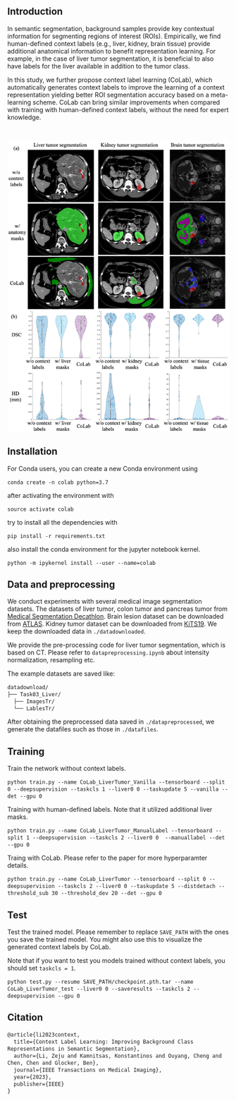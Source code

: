 ## Introduction

In semantic segmentation, background samples provide key contextual information for segmenting regions of interest (ROIs). Empirically, we find human-defined context labels (e.g., liver, kidney, brain tissue) provide additional anatomical information to benefit representation learning. For example, in the case of liver tumor segmentation, it is beneficial to also have labels for the liver available in addition to the tumor class. 

In this study, we further propose context label learning (CoLab), which automatically generates context labels to improve the learning of a context representation yielding better ROI segmentation accuracy based on a meta-learning scheme. CoLab can bring similar improvements when compared with training with human-defined context labels, without the need for expert knowledge.

<br/> <div align=center><img src="figs/MethodOverview.png" width="700px"/></div>

## Installation

For Conda users, you can create a new Conda environment using

```
conda create -n colab python=3.7
```

after activating the environment with 
```
source activate colab
```
try to install all the dependencies with

```
pip install -r requirements.txt
```
also install the conda environment for the jupyter notebook kernel.

```
python -m ipykernel install --user --name=colab
```

## Data and preprocessing

We conduct experiments with several medical image segmentation datasets. The datasets of liver tumor, colon tumor and pancreas tumor from [Medical Segmentation Decathlon](https://drive.google.com/drive/folders/1HqEgzS8BV2c7xYNrZdEAnrHk7osJJ--2). Brain lesion dataset can be downloaded from [ATLAS](http://fcon_1000.projects.nitrc.org/indi/retro/atlas.html). Kidney tumor dataset can be downloaded from [KiTS19](https://github.com/neheller/kits19). We keep the downloaded data in `./datadownloaded`.

We provide the pre-processing code for liver tumor segmentation, which is based on CT. Please refer to `datapreprocessing.ipynb` about intensity normalization, resampling etc. 

The example datasets are saved like:

```
datadownload/
├── Task03_Liver/
  ├── ImagesTr/
  └── LablesTr/
```

After obtaining the preprocessed data saved in `./datapreprocessed`, we generate the datafiles such as those in `./datafiles`.

## Training

Train the network without context labels.

```
python train.py --name CoLab_LiverTumor_Vanilla --tensorboard --split 0 --deepsupervision --taskcls 1 --liver0 0 --taskupdate 5 --vanilla --det --gpu 0
```

Training with human-defined labels. Note that it utilized additional liver masks.

```
python train.py --name CoLab_LiverTumor_ManualLabel --tensorboard --split 1 --deepsupervision --taskcls 2 --liver0 0  --manuallabel --det --gpu 0
```

Traing with CoLab. Please refer to the paper for more hyperparamter details.

```
python train.py --name CoLab_LiverTumor --tensorboard --split 0 --deepsupervision --taskcls 2 --liver0 0 --taskupdate 5 --distdetach --threshold_sub 30 --threshold_dev 20 --det --gpu 0
```

## Test

Test the trained model. Please remember to replace `SAVE_PATH` with the ones you save the trained model. You might also use this to visualize the generated context labels by CoLab.

Note that if you want to test you models trained without context labels, you should set `taskcls = 1`.

```
python test.py --resume SAVE_PATH/checkpoint.pth.tar --name CoLab_LiverTumor_test --liver0 0 --saveresults --taskcls 2 --deepsupervision --gpu 0
```


## Citation

```
@article{li2023context,
  title={Context Label Learning: Improving Background Class Representations in Semantic Segmentation},
  author={Li, Zeju and Kamnitsas, Konstantinos and Ouyang, Cheng and Chen, Chen and Glocker, Ben},
  journal={IEEE Transactions on Medical Imaging},
  year={2023},
  publisher={IEEE}
}
```